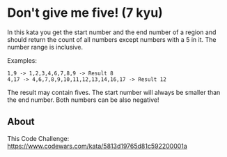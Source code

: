 # Don't give me five! (7 kyu)

In this kata you get the start number and the end number of a region and 
should return the count of all numbers except numbers with a 5 in it. The 
number range is inclusive. 

Examples: 

```
1,9 -> 1,2,3,4,6,7,8,9 -> Result 8
4,17 -> 4,6,7,8,9,10,11,12,13,14,16,17 -> Result 12
```

The result may contain fives. The start number will always be smaller than the 
end number. Both numbers can be also negative! 

## About

This Code Challenge: https://www.codewars.com/kata/5813d19765d81c592200001a
